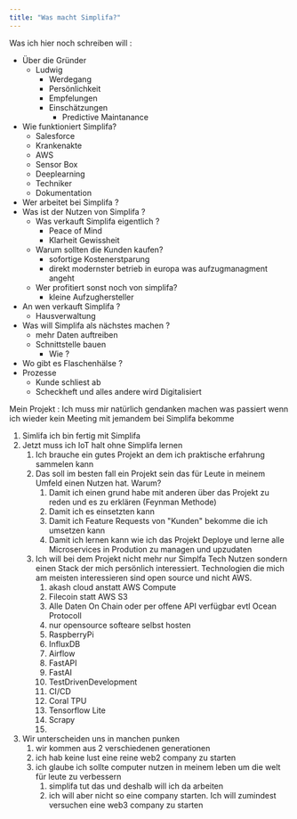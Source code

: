 ```yaml
---
title: "Was macht Simplifa?"
---
```


Was ich hier noch schreiben will :
- Über die Gründer 
	- Ludwig
		- Werdegang 
		- Persönlichkeit 
		- Empfelungen 
		- Einschätzungen
			- Predictive Maintanance 
- Wie funktioniert Simplifa?
	- Salesforce
	- Krankenakte 
	- AWS
	- Sensor Box
	- Deeplearning
	- Techniker 
	- Dokumentation 
- Wer arbeitet bei Simplifa ?
- Was ist der Nutzen von Simplifa ?
	- Was verkauft Simplifa eigentlich ?
		- Peace of Mind
		- Klarheit Gewissheit
	- Warum sollten die Kunden kaufen?
		- sofortige Kostenerstparung 
		- direkt modernster betrieb in europa was aufzugmanagment angeht 
	- Wer profitiert sonst noch von simplifa?
		- kleine Aufzughersteller
- An wen verkauft Simplifa ?
	- Hausverwaltung 
- Was will Simplifa als nächstes machen ?
	- mehr Daten auftreiben
	- Schnittstelle bauen 
		- Wie ?
- Wo gibt es Flaschenhälse ?
- Prozesse
	- Kunde schliest ab
	- Scheckheft und alles andere wird Digitalisiert 


Mein Projekt :
Ich muss mir natürlich gendanken machen was passiert wenn ich wieder kein Meeting mit jemandem bei Simplifa bekomme 
1. Simlifa ich bin fertig mit Simplifa 
2. Jetzt muss ich IoT halt ohne Simplifa lernen
	1. Ich brauche ein gutes Projekt an dem ich praktische erfahrung sammelen kann 
	2. Das soll im besten fall ein Projekt sein das für Leute in meinem Umfeld einen Nutzen hat. Warum?
		1. Damit ich einen grund habe mit anderen über das Projekt zu reden und es zu erklären (Feynman Methode)
		2. Damit ich es einsetzten kann 
		3. Damit ich Feature Requests von "Kunden" bekomme die ich umsetzen kann
		4. Damit ich lernen kann wie ich das Projekt Deploye und lerne alle Microservices in Prodution zu managen und upzudaten
	3. Ich will bei dem Projekt nicht mehr nur Simplfa Tech Nutzen sondern einen Stack der mich persönlich interessiert. Technologien die mich am meisten interessieren sind open source und nicht AWS.
		1. akash cloud anstatt AWS Compute
		2. Filecoin statt AWS S3
		3. Alle Daten On Chain oder per offene API verfügbar evtl Ocean Protocoll 
		4. nur opensource softeare selbst hosten 
		5. RaspberryPi
		6. InfluxDB
		7. Airflow 
		8. FastAPI
		9. FastAI
		10. TestDrivenDevelopment
		11. CI/CD
		12. Coral TPU
		13. Tensorflow Lite
		14. Scrapy
		15. 
3. Wir unterscheiden uns in manchen punken 
	1. wir kommen aus 2 verschiedenen generationen 
	2. ich hab keine lust eine reine web2 company zu starten  
	3. ich glaube ich sollte computer nutzen in meinem leben um die welt für leute zu verbessern 
		1. simplifa tut das und deshalb will ich da arbeiten 
		2. ich will aber nicht so eine company starten. Ich will zumindest versuchen eine web3 company zu starten 
